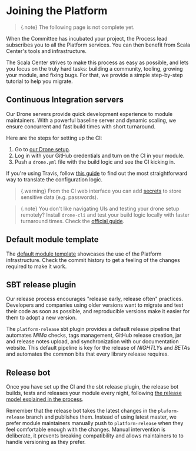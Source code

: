 # Joining the Platform

> {.note}
> The following page is not complete yet.

When the Committee has incubated your project, the Process lead subscribes
you to all the Platform services. You can then benefit from Scala Center's
tools and infrastructure.

The Scala Center strives to make this process as easy as possible,
and lets you focus on the truly hard tasks: building a community,
tooling, growing your module, and fixing bugs. For that, we provide a
simple step-by-step tutorial to help you migrate.

## Continuous Integration servers

Our Drone servers provide quick development experience to module maintainers.
With a powerful baseline server and dynamic scaling, we ensure concurrent and
fast build times with short turnaround.

Here are the steps for setting up the CI:

1. Go to [our Drone setup](http://stats.lassie.io:8001).
2. Log in with your GitHub credentials and turn on the CI in your module.
3. Push a `drone.yml` file with the build logic and see the CI kicking in.

If you're using Travis, follow [this guide](http://github.com/scalaplatform/) to find out
the most straightforward way to translate the configuration logic.

> {.warning}
> From the CI web interface you can add [secrets](http://readme.drone.io/usage/secrets/)
> to store sensitive data (e.g. passwords).

> {.note}
> You don't like navigating UIs and testing your drone setup remotely? Install `drone-cli`
> and test your build logic locally with faster turnaround times. Check the [official
> guide](http://readme.drone.io/devs/cli/).

## Default module template

The [default module template](https://github.com/scalaplatform) showcases the use of the Platform infrastructure.
Check the commit history to get a feeling of the changes required to make it work.

## SBT release plugin

Our release process encourages "release early, release often" practices.
Developers and companies using older versions want to migrate and test their code as soon
as possible, and reproducible versions make it easier for them to adopt a new version.

The `platform-release` sbt plugin provides a default release pipeline that automates
*MiMa* checks, tags management, GitHub release creation, jar and release notes upload,
and synchronization with our documentation website. This default pipeline is key for the
release of *NIGHTLY*s and *BETA*s and automates the common bits that every library
release requires.

## Release bot

Once you have set up the CI and the sbt release plugin, the release bot builds, tests and
releases your module every night, following [the release model explained in the process](policies.md#release).

Remember that the release bot takes the latest changes in the `plaform-release` branch and
publishes them. Instead of using latest master, we prefer module maintainers manually push to
`platform-release` when they feel comfortable enough with the changes.
Manual intervention is deliberate, it prevents breaking compatibility and allows maintainers to
to handle versioning as they prefer.


